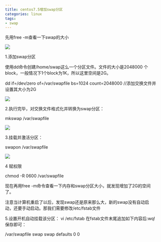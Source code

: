 ```yaml
---
title: centos7.5增加swap分区
categories: linux
tags:
- swap
---
```


先用free -m查看一下swap的大小

![](https://files.jb51.net/file_images/article/201804/201841291807170.png?201831291819)

1.添加swap分区 

使用dd命令创建/home/swap这么一个分区文件。文件的大小是2048000  个block，一般情况下1个block为1K，所以这里空间是2G。

dd if=/dev/zero of=/var/swapfile bs=1024 count=2048000  //添加交换文件并设置其大小为2G

![](https://img-blog.csdn.net/20180627095255111?watermark/2/text/aHR0cHM6Ly9ibG9nLmNzZG4ubmV0L3poYnpoYnpoYmJhYnk=/font/5a6L5L2T/fontsize/400/fill/I0JBQkFCMA==/dissolve/70) 

2.执行完毕，对交换文件格式化并转换为swap分区： 

mkswap /var/swapfile

![](https://img-blog.csdn.net/20180627095317795?watermark/2/text/aHR0cHM6Ly9ibG9nLmNzZG4ubmV0L3poYnpoYnpoYmJhYnk=/font/5a6L5L2T/fontsize/400/fill/I0JBQkFCMA==/dissolve/70)

3.挂载并激活分区： 

swapon /var/swapfile

![](https://img-blog.csdn.net/20180627095340170?watermark/2/text/aHR0cHM6Ly9ibG9nLmNzZG4ubmV0L3poYnpoYnpoYmJhYnk=/font/5a6L5L2T/fontsize/400/fill/I0JBQkFCMA==/dissolve/70)

4 赋权限 

chmod -R 0600 /var/swapfile

现在再用free -m命令查看一下内存和swap分区大小，就发现增加了2G的空间了。

注意当计算机重启了以后，发现swap还是原来那么大，新的swap没有自动启动，还要手动启动。那我们需要修改/etc/fstab文件

5.设置开机自动挂载该分区： 
vi /etc/fstab 
在fstab文件末尾追加如下内容后:wq!保存即可： 

/var/swapfile swap swap defaults 0 0
